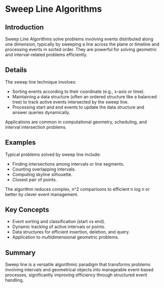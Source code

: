 # Sweep Line Algorithms

## Introduction

Sweep Line Algorithms solve problems involving events distributed along one dimension, typically by sweeping a line across the plane or timeline and processing events in sorted order. They are powerful for solving geometric and interval-related problems efficiently.

## Details

The sweep line technique involves:

- Sorting events according to their coordinate (e.g., x-axis or time).
- Maintaining a data structure (often an ordered structure like a balanced tree) to track active events intersected by the sweep line.
- Processing start and end events to update the data structure and answer queries dynamically.

Applications are common in computational geometry, scheduling, and interval intersection problems.

## Examples

Typical problems solved by sweep line include:

- Finding intersections among intervals or line segments.
- Counting overlapping intervals.
- Computing skyline silhouette.
- Closest pair of points.

The algorithm reduces complex, n^2 comparisons to efficient n log n or better by clever event management.

## Key Concepts

- Event sorting and classification (start vs end).
- Dynamic tracking of active intervals or points.
- Data structures for efficient insertion, deletion, and query.
- Application to multidimensional geometric problems.

## Summary

Sweep line is a versatile algorithmic paradigm that transforms problems involving intervals and geometrical objects into manageable event-based processes, significantly improving efficiency through structured event handling.
